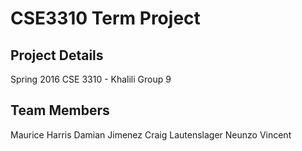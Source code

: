 # CSE3310 Term Project

## Project Details
Spring 2016
CSE 3310 - Khalili
Group 9

## Team Members
Maurice Harris
Damian Jimenez
Craig Lautenslager
Neunzo Vincent
